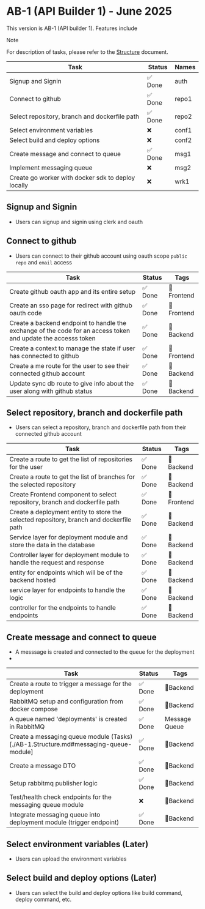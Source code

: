 # AB-1 (API Builder 1) - June 2025

This version is AB-1 (API builder 1). Features include

> [!NOTE]
> For description of tasks, please refer to the [Structure](./AB-1.Structure.md) document.

| Task                                               | Status  | Names |
| -------------------------------------------------- | ------- | ----- |
| Signup and Signin                                  | ✅ Done | auth  |
| Connect to github                                  | ✅ Done | repo1 |
| Select repository, branch and dockerfile path      | ✅ Done | repo2 |
| Select environment variables                       | ❌      | conf1 |
| Select build and deploy options                    | ❌      | conf2 |
| Create message and connect to queue                | ✅ Done   | msg1  |
| Implement messaging queue                          | ❌      | msg2  |
| Create go worker with docker sdk to deploy locally | ❌      | wrk1  |

## Signup and Signin

- Users can signup and signin using clerk and oauth

## Connect to github

- Users can connect to their github account using oauth scope `public repo` and `email` access

| Task                                                                                                          | Status  | Tags       |
| ------------------------------------------------------------------------------------------------------------- | ------- | ---------- |
| Create github oauth app and its entire setup                                                                  | ✅ Done | 🎨Frontend |
| Create an sso page for redirect with github oauth code                                                        | ✅ Done | 🎨Frontend |
| Create a backend endpoint to handle the exchange of the code for an access token and update the accesss token | ✅ Done | 🐍Backend  |
| Create a context to manage the state if user has connected to github                                          | ✅ Done | 🎨Frontend |
| Create a me route for the user to see their connected github account                                          | ✅ Done | 🐍Backend  |
| Update sync db route to give info about the user along with github status                                     | ✅ Done | 🐍Backend  |

## Select repository, branch and dockerfile path

- Users can select a repository, branch and dockerfile path from their connected github account

| Task                                                                                    | Status  | Tags       |
| --------------------------------------------------------------------------------------- | ------- | ---------- |
| Create a route to get the list of repositories for the user                             | ✅ Done | 🐍Backend  |
| Create a route to get the list of branches for the selected repository                  | ✅ Done | 🐍Backend  |
| Create Frontend component to select repository, branch and dockerfile path              | ✅ Done | 🎨Frontend |
| Create a deployment entity to store the selected repository, branch and dockerfile path | ✅ Done | 🐍Backend  |
| Service layer for deployment module and store the data in the database                  | ✅ Done | 🐍Backend  |
| Controller layer for deployment module to handle the request and response               | ✅ Done | 🐍Backend  |
| entity for endpoints which will be of the backend hosted                                | ✅ Done | 🐍Backend  |
| service layer for endpoints to handle the logic                                         | ✅ Done | 🐍Backend  |
| controller for the endpoints to handle endpoints                                        | ✅ Done | 🐍Backend  |

## Create message and connect to queue

- A messsage is created and connected to the queue for the deployment
-

| Task                                                                                | Status  | Tags          |
| ----------------------------------------------------------------------------------- | ------- | ------------- |
| Create a route to trigger a message for the deployment                              | ✅ Done | 🐍Backend     |
| RabbitMQ setup and configuration from docker compose                                | ✅ Done | 🐍Backend     |
| A queue named 'deployments' is created in RabbitMQ                                  | ✅ Done | Message Queue |
| Create a messaging queue module (Tasks)[./AB-1.Structure.md#messaging-queue-module] | ✅ Done | 🐍Backend     |
| Create a message DTO                                                                | ✅ Done | 🐍Backend     |
| Setup rabbitmq publisher logic                                                      | ✅ Done | 🐍Backend     |
| Test/health check endpoints for the messaging queue module                          | ❌      | 🐍Backend     |
| Integrate messaging queue into deployment module (trigger endpoint)                 | ✅ Done | 🐍Backend     |

## Select environment variables (Later)

- Users can upload the environment variables

## Select build and deploy options (Later)

- Users can select the build and deploy options like build command, deploy command, etc.
